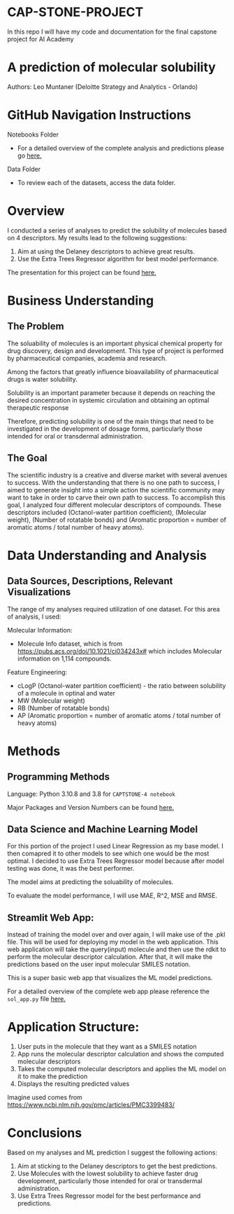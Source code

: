 # CAP-STONE-PROJECT
In this repo I will have my code and documentation for the final capstone project for AI Academy 

# A prediction of molecular solubility 
Authors: Leo Muntaner 
(Deloitte Strategy and Analytics - Orlando)

# GitHub Navigation Instructions 

Notebooks Folder

- For a detailed overview of the complete analysis and predictions please go [here.](Final_Capstone) 

Data Folder

- To review each of the datasets, access the data folder. 

# Overview

I conducted a series of analyses to predict the solubility of molecules based on 4 descriptors. My results lead to the following suggestions:

1. Aim at using the Delaney descriptors to achieve great results. 
2. Use the Extra Trees Regressor algorithm for best model performance. 

The presentation for this project can be found [here.](Presentation)

# Business Understanding

## The Problem

The soluability of molecules is an important physical chemical property for drug discovery, design and development. 
This type of project is performed by pharmaceutical companies, academia and research.

Among the factors that greatly influence bioavailability of pharmaceutical drugs is water solubility. 

Solubility is an important parameter because it depends on reaching the desired concentration in systemic circulation and obtaining an optimal therapeutic response

Therefore, predicting solubility is one of the main things that need to be investigated in the development of dosage forms, particularly those intended for oral or transdermal administration.

## The Goal

The scientific industry is a creative and diverse market with several avenues to success. With the understanding that there is no one path to success, I aimed to generate insight into a simple action the scientific community may want to take in order to carve their own path to success. To accomplish this goal, I analyzed four different molecular descriptors of compounds. These descriptors included (Octanol-water partition coefficient), (Molecular weight), (Number of rotatable bonds) and (Aromatic proportion = number of aromatic atoms / total number of heavy atoms). 

# Data Understanding and Analysis

## Data Sources, Descriptions, Relevant Visualizations

The range of my analyses required utilization of one dataset. For this area of analysis, I used:

Molecular Information:
 - Molecule Info dataset, which is from https://pubs.acs.org/doi/10.1021/ci034243x# which includes Molecular information on 1,114 compounds.
 
Feature Engineering:
 - cLogP (Octanol-water partition coefficient) - the ratio between solubility of a molecule in optinal and water
 - MW (Molecular weight)
 - RB (Number of rotatable bonds)
 - AP (Aromatic proportion = number of aromatic atoms / total number of heavy atoms)

# Methods 

## Programming Methods

Language: Python 3.10.8 and 3.8 for `CAPTSTONE-4 notebook`

Major Packages and Version Numbers can be found [here.](requirements.txt)
    
## Data Science and Machine Learning Model

For this portion of the project I used Linear Regression as my base model. I then comapred it to other models to see which one would be the most optimal. I decided to use Extra Trees Regressor model because after model testing was done, it was the best performer.

The model aims at predicting the soluability of molecules.

To evaluate the model performance, I will use MAE, R^2, MSE and RMSE.

## Streamlit Web App:

Instead of training the model over and over again, I will make use of the .pkl file. This will be used for deploying my model in the web application.
This web application will take the query(input) molecule and then use the rdkit to perform the molecular descriptor calculation. After that, it will make the predictions based on the user input molecular SMILES notation.

This is a super basic web app that visualizes the ML model predictions.

For a detailed overview of the complete web app please reference the `sol_app.py` file [here.](Final_Capstone) 

# Application Structure:

1. User puts in the molecule that they want as a SMILES notation
2. App runs the molecular descriptor calculation and shows the computed molecular descriptors
3. Takes the computed molecular descriptors and applies the ML model on it to make the prediction
4. Displays the resulting predicted values 

Imagine used comes from https://www.ncbi.nlm.nih.gov/pmc/articles/PMC3399483/

# Conclusions 

Based on my analyses and ML prediction I suggest the following actions:

1. Aim at sticking to the Delaney descriptors to get the best predictions. 
2. Use Molecules with the lowest solubility to achieve faster drug development, particularly those intended for oral or transdermal administration.
3. Use Extra Trees Regressor model for the best performance and predictions. 
